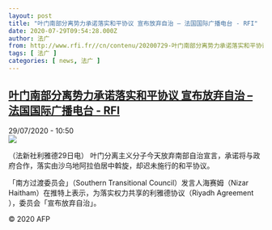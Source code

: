 ```yaml
---
layout: post
title: "叶门南部分离势力承诺落实和平协议 宣布放弃自治 – 法国国际广播电台 - RFI"
date: 2020-07-29T09:54:28.000Z
author: 法广
from: http://www.rfi.fr//cn/contenu/20200729-叶门南部分离势力承诺落实和平协议-宣布放弃自治
tags: [ 法广 ]
categories: [ news, 法广 ]
---
```

<!--1596016468000-->
[叶门南部分离势力承诺落实和平协议 宣布放弃自治 – 法国国际广播电台 - RFI](http://www.rfi.fr//cn/contenu/20200729-%E5%8F%B6%E9%97%A8%E5%8D%97%E9%83%A8%E5%88%86%E7%A6%BB%E5%8A%BF%E5%8A%9B%E6%89%BF%E8%AF%BA%E8%90%BD%E5%AE%9E%E5%92%8C%E5%B9%B3%E5%8D%8F%E8%AE%AE-%E5%AE%A3%E5%B8%83%E6%94%BE%E5%BC%83%E8%87%AA%E6%B2%BB)
------

<div>
<div>29/07/2020 - 10:50</div><img src="https://s.rfi.fr/media/display/3f4cbf40-d17a-11ea-8d67-005056bf87d6/w:310/p:16x9/int0014b.200729165002.jpg"><div class="t-content__body u-clearfix"><div class="m-interstitial"></div><p>（法新社利雅德29日电）    叶门分离主义分子今天放弃南部自治宣言，承诺将与政府合作，落实由沙乌地阿拉伯居中斡旋，却迟未施行的和平协议。</p><p>    「南方过渡委员会」（Southern Transitional Council）发言人海赛姆（Nizar Haitham）在推特上表示，为落实权力共享的利雅德协议（Riyadh Agreement ），委员会「宣布放弃自治」。</p><p class="t-copyright">© 2020 AFP</p>        </div>
</div>
